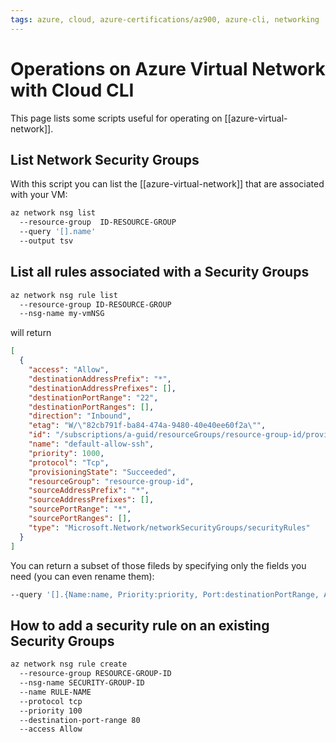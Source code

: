 ```yaml
---
tags: azure, cloud, azure-certifications/az900, azure-cli, networking
---
```


# Operations on Azure Virtual Network with Cloud CLI

This page lists some scripts useful for operating on [[azure-virtual-network]].

## List Network Security Groups

With this script you can list the [[azure-virtual-network]] that are associated with your VM:

```bash
az network nsg list
  --resource-group  ID-RESOURCE-GROUP
  --query '[].name'
  --output tsv
```

## List all rules associated with a Security Groups

```bash
az network nsg rule list
  --resource-group ID-RESOURCE-GROUP
  --nsg-name my-vmNSG
```

will return

```json
[
  {
    "access": "Allow",
    "destinationAddressPrefix": "*",
    "destinationAddressPrefixes": [],
    "destinationPortRange": "22",
    "destinationPortRanges": [],
    "direction": "Inbound",
    "etag": "W/\"82cb791f-ba84-474a-9480-40e40ee60f2a\"",
    "id": "/subscriptions/a-guid/resourceGroups/resource-group-id/providers/Microsoft.Network/networkSecurityGroups/my-vmNSG/securityRules/default-allow-ssh",
    "name": "default-allow-ssh",
    "priority": 1000,
    "protocol": "Tcp",
    "provisioningState": "Succeeded",
    "resourceGroup": "resource-group-id",
    "sourceAddressPrefix": "*",
    "sourceAddressPrefixes": [],
    "sourcePortRange": "*",
    "sourcePortRanges": [],
    "type": "Microsoft.Network/networkSecurityGroups/securityRules"
  }
]
```

You can return a subset of those fileds by specifying only the fields you need (you can even rename them):

```bash
--query '[].{Name:name, Priority:priority, Port:destinationPortRange, Access:access}'
```

## How to add a security rule on an existing Security Groups

```bash
az network nsg rule create
  --resource-group RESOURCE-GROUP-ID
  --nsg-name SECURITY-GROUP-ID
  --name RULE-NAME
  --protocol tcp
  --priority 100
  --destination-port-range 80
  --access Allow
```
